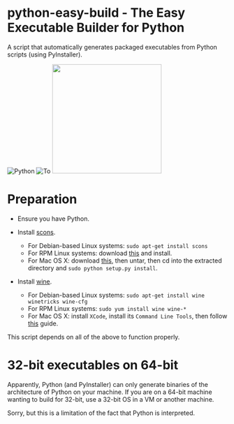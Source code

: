 # python-easy-build - The Easy Executable Builder for Python

A script that automatically generates packaged executables from Python scripts (using PyInstaller).

![Python](http://icons.iconarchive.com/icons/cornmanthe3rd/plex/256/Other-python-icon.png) ![To](http://icons.iconarchive.com/icons/icons8/ios7/256/Arrows-Right-icon.png) <img  src="https://www.iconfinder.com/icons/196757/download/png/128" width="250" height="250">


# Preparation

* Ensure you have Python.

* Install [scons](http://www.scons.org).
  
  * For Debian-based Linux systems: `sudo apt-get install scons`
  * For RPM Linux systems: download [this](http://downloads.sourceforge.net/project/scons/scons/2.4.1/scons-2.4.1-1.noarch.rpm?r=http%3A%2F%2Fwww.scons.org%2F&ts=1447744323&use_mirror=netassist) and install.
  * For Mac OS X: download [this](http://downloads.sourceforge.net/project/scons/scons/2.4.1/scons-2.4.1.tar.gz?r=http%3A%2F%2Fwww.scons.org%2Fdownload.php&ts=1447744509&use_mirror=netassist), then untar, then cd into the extracted directory and `sudo python setup.py install`.
  
* Install [wine](winehq.org).
  
  * For Debian-based Linux systems: `sudo apt-get install wine winetricks wine-cfg`
  * For RPM Linux systems: `sudo yum install wine wine-*`
  * For Mac OS X: install `XCode`, install its `Command Line Tools`, then follow [this](http://wiki.winehq.org/MacOSX) guide.

This script depends on all of the above to function properly.

# 32-bit executables on 64-bit

Apparently, Python (and PyInstaller) can only generate binaries of the architecture of Python on your machine.
If you are on a 64-bit machine wanting to build for 32-bit, use a 32-bit OS in a VM or another machine.

Sorry, but this is a limitation of the fact that Python is interpreted.


